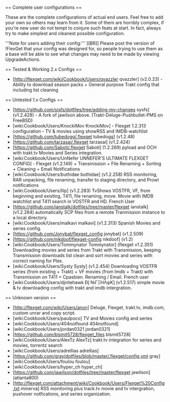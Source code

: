 == Complete user configurations ==

These are the complete configurations of actual end users. Feel free to add your own so others may learn from it. Some of them are horribly complex, if you're new user do not tempt to conjure such feats at start. In fact, always try to make simplest and cleanest possible configuration.

'''Note for users adding their config:'''
[[BR]]
Please post the version of !FlexGet that your config was designed for, so people trying to use them as a base will be able to see what changes may need to be made by viewing UpgradeActions.



== Tested & Working 2.x Configs ==
* [http://flexget.com/wiki/Cookbook/Users/qvazzler qvazzler] (v2.0.23) - Ability to download season packs + General purpose Trakt config that including list cleaning

== Untested 1.x Configs ==

* [https://github.com/sisfs/dotfiles/tree/adding-my-changes sysfs] (v1.2.428) - A fork of jawilson above. (Trakt-Deluge-Pushbullet-PMS on FreeBSD) 
* [wiki:Cookbook/Users/KnockiMov KnockiMov] - Flexget 1.2.313 configuration - TV & movies using showRSS and IMDB-watchlist
* [https://github.com/tubedogg/.flexget tubedogg] (v1.2.48)
* [https://github.com/tarzasai/.flexget tarzasai] (v1.2.424)
* [https://github.com/Saboti/.flexget Saboti] (1.2.269) pyload and OCH with trakt.tv Movies and Series integration.
* [wiki:Cookbook/Users/UnNefer UNNEFER'S ULTIMATE FLEXGET CONFIG] - Flexget (v1.2.149) + Transmission + File Renaming + Sorting + Cleaning + Email Notifications
* [wiki:Cookbook/Users/buthidae buthidae] (v1.2.258) RSS monitoring, RAR unpacking, file renaming, transfer to staging directory, and Prowl notifications
* [wiki:Cookbook/Users/lilp] (v1.2.283) TvShows VOSTFR, VF, from beginning and existing, T411, file renaming, move. Movie with IMDB watchlist and T411 search in VOSTFR and HD. French User
* [https://github.com/ianstalk/dotfiles/tree/master/flexget ianstalk] (v1.2.284) automatically SCP files from a remote Tranmission instance to a local directory.
* [wiki:Cookbook/Users/malkavi malkavi] (v1.2.313) Spanish Movies and series config.
* [https://github.com/Jonybat/flexget_config jonybat] (v1.2.509)
* [https://github.com/nikdoof/flexget-config nikdoof] (v1.2)
* [wiki:Cookbook/Users/Tommynator Tommynator] (flexget v1.2.351) Downloading movies and series from Trakt with Transmission, keeping Transmission downloads list clean and sort movies and series with correct naming for Plex.
* [wiki:Cookbook/Users/Systy Systy] (v1.2.454) Downloading VOSTFR series (from existing + Trakt) + VF movies (from Imdb + Trakt) with Transmission on T411 + Cpasbien. Renaming / Email. French user
* [wiki:Cookbook/Users/djnitehawk Đĵ ΝιΓΞΗΛψΚ] (v1.2.517) simple movie & tv downloading config with trakt and imdb intergration.

== Unknown version ==
* [http://flexget.com/wiki/Users/anon] Deluge, Flexget, trakt.tv, imdb.com, custom unrar and copy script.
* [wiki:Cookbook/Users/paulpoco] TV and Movies config and series
* [wiki:Cookbook/Users/404notfound 404notfound]
* [wiki:Cookbook/Users/jordan0321 jordan0321]
* [https://github.com/blsmit5728/flexget_files blsmit5728]
* [wiki:Cookbook/Users/AlexTz AlexTz] trakt.tv integration for series and movies, torrentz search
* [wiki:Cookbook/Users/adrellias adrellias]
* [https://github.com/gray/dotfiles/blob/master/.flexget/config.yml gray]
* [wiki:Cookbook/Users/foulou foulou]
* [wiki:Cookbook/Users/hyper_ch hyper_ch]
* [https://github.com/jawilson/dotfiles/tree/master/flexget jawilson] (atlanta800)
* [http://flexget.com/attachment/wiki/Cookbook/Users/Flexget%20Config.txt minerva] RSS monitoring plus track.tv movie and tv intergration, pushover notfications, and series organization. 